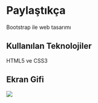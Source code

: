 <h1>Paylaştıkça</h1>

Bootstrap ile web tasarımı

<h2>Kullanılan Teknolojiler</h2>

HTML5 ve CSS3

<h2>Ekran Gifi</h2>

![](newwebsite.gif)